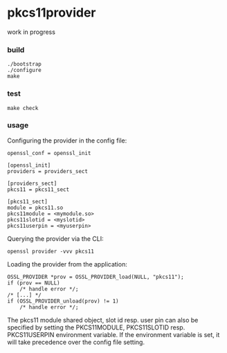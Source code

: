 # pkcs11provider

work in progress

### build

```
./bootstrap
./configure
make
```

### test
```
make check
```

### usage

Configuring the provider in the config file:
```
openssl_conf = openssl_init

[openssl_init]
providers = providers_sect

[providers_sect]
pkcs11 = pkcs11_sect

[pkcs11_sect]
module = pkcs11.so
pkcs11module = <mymodule.so>
pkcs11slotid = <myslotid>
pkcs11userpin = <myuserpin>
```

Querying the provider via the CLI:
```
openssl provider -vvv pkcs11
```

Loading the provider from the application:
```
OSSL_PROVIDER *prov = OSSL_PROVIDER_load(NULL, "pkcs11");
if (prov == NULL)
    /* handle error */;
/* [...] */
if (OSSL_PROVIDER_unload(prov) != 1)
    /* handle error */;
```

The pkcs11 module shared object, slot id resp. user pin can also be specified by setting the PKCS11MODULE, PKCS11SLOTID resp. PKCS11USERPIN environment variable. If the environment variable is set, it will take precedence over the config file setting.

